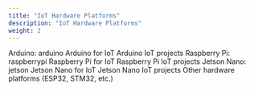 ```yaml
---
title: "IoT Hardware Platforms"
description: "IoT Hardware Platforms"
weight: 2
---
```


Arduino: arduino
Arduino for IoT
Arduino IoT projects
Raspberry Pi: raspberrypi
Raspberry Pi for IoT
Raspberry Pi IoT projects
Jetson Nano: jetson
Jetson Nano for IoT
Jetson Nano IoT projects
Other hardware platforms (ESP32, STM32, etc.)